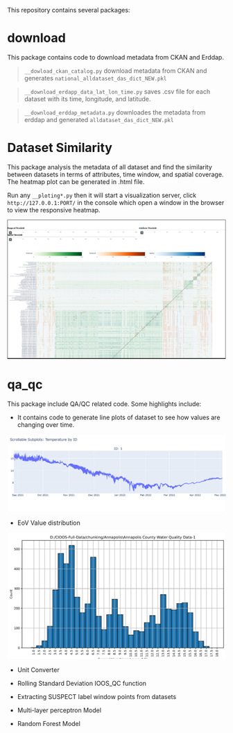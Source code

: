 This repository contains several packages:

# download
This package contains code to download metadata from CKAN and Erddap.


> `__dowload_ckan_catalog.py` download metadata from CKAN and generates `national_alldataset_das_dict_NEW.pkl` 

> `__download_erdapp_data_lat_lon_time.py` saves .csv file for each dataset with its time, longitude, and latitude.

> `__download_erddap_metadata.py` downloades the metadata from erddap and generated `alldataset_das_dict_NEW.pkl`

# Dataset Similarity
This package analysis the metadata of all dataset and find the similarity between datasets in terms of attributes, time window, and spatial coverage. The heatmap plot can be generated in .html file. 

Run any `__ploting*.py` then it will start a visualization server, click `http://127.0.0.1:PORT/` in the console which open a window in the browser to view the responsive heatmap.  

![](/res/heatmap_data_overlap.png)

# qa_qc
This package include QA/QC related code. Some highlights include:

- It contains code to generate line plots of dataset to see how values are changing over time. 

![](/res/Plotly_Sample.png)

- EoV Value distribution 

![](/res/histogram_sample.png)
- Unit Converter

- Rolling Standard Deviation IOOS_QC function

- Extracting SUSPECT label window points from datasets

- Multi-layer perceptron Model

- Random Forest Model